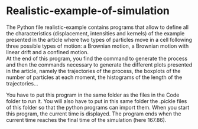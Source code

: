 # Realistic-example-of-simulation

The Python file realistic-example contains programs that allow to define all the characteristics (displacement, intensities and kernels) of the example presented in the article where two types of particles move in a cell following three possible types of motion: a Brownian motion, a Brownian motion with linear drift and a confined motion.  
At the end of this program, you find the command to generate the process and then the commands necessary to generate the different plots presented in the article, namely the trajectories of the process, the boxplots of the number of particles at each moment, the histograms of the length of the trajectories... 

You have to put this program in the same folder as the files in the Code folder to run it. You will also have to put in this same folder the .pickle files of this folder so that the python programs can import them.
When you start this program, the current time is displayed. The program ends when the current time reaches the final time of the simulation (here 167.86).